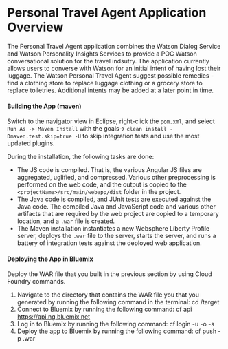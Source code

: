 # Personal Travel Agent Application Overview
The Personal Travel Agent application combines the Watson Dialog Service and Watson Personality Insights Services to provide a POC Watson conversational solution for the travel indsutry. The application currently allows users to converse with Watson for an initial intent of having lost their luggage.  The Watson Personal Travel Agent suggest possible remedies - find a clothing store to replace luggage clothing or a grocery store to replace toiletries.  Additional intents may be added at a later point in time.

#### Building the App (maven)
Switch to the navigator view in Eclipse, right-click the `pom.xml`, and select `Run As -> Maven Install` with the goals-> `clean install -Dmaven.test.skip=true -U` to skip integration tests and use the most updated plugins.

During the installation, the following tasks are done:
* The JS code is compiled. That is, the various Angular JS files are aggregated, uglified, and compressed. Various other preprocessing is performed on the web code, and the output is copied to the `<projectName>/src/main/webapp/dist` folder in the project.
* The Java code is compiled, and JUnit tests are executed against the Java code. The compiled Java and JavaScript code and various other artifacts that are required by the web project are copied to a temporary location, and a `.war` file is created.
* The Maven installation instantiates a new Websphere Liberty Profile server, deploys the `.war` file to the server, starts the server, and runs a battery of integration tests against the deployed web application.

#### Deploying the App in Bluemix
Deploy the WAR file that you built in the previous section by using Cloud Foundry commands.
1. Navigate to the directory that contains the WAR file you that you generated by running the following command in the terminal: cd <projectName>/target
2. Connect to Bluemix by running the following command: cf api https://api.ng.bluemix.net
3. Log in to Bluemix by running the following command: cf login -u <yourUsername> -o <yourOrg> -s <yourSpace>
4. Deploy the app to Bluemix by running the following command: cf push <yourAppName> -p <warName>.war



